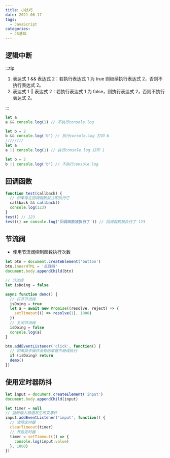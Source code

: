 ```yaml
---
title: 小技巧
date: 2021-06-17
tags:
  - JavaScript
categories:
  - JS基础
---
```


## 逻辑中断

:::tip

1. 表达式 1 && 表达式 2：若执行表达式 1 为 true 则继续执行表达式 2，否则不执行表达式 2。
2. 表达式 1 || 表达式 2：若执行表达式 1 为 false，则执行表达式 2，否则不执行表达式 2。

:::

```js
let a
a && console.log(1) // 不执行console.log

let b = 2
b && console.log('b') // 执行console.log 打印 b
////////
let a
a || console.log(1) // 执行console.log 打印 1

let b = 2
b || console.log('b') // 不执行console.log
```

## 回调函数

```js
function test(callback) {
  // 如果存在回调函数就立即执行它
  callback && callback()
  console.log(123)
}
test() // 123
test(() => console.log('回调函数被执行了')) // 回调函数被执行了 123
```

## 节流阀

- 使用节流阀控制函数执行次数

```js
let btn = document.createElement('button')
btn.innerHTML = '点我呀'
document.body.appendChild(btn)

// 节流阀
let isDoing = false

async function demo() {
  // 打开节流阀
  isDoing = true
  let a = await new Promise((resolve, reject) => {
    setTimeout(() => resolve(1), 1000)
  })
  // 关闭节流阀
  isDoing = false
  console.log(a)
}

btn.addEventListener('click', function() {
  // 如果异步操作没有结束就不继续执行
  if (isDoing) return
  demo()
})
```

## 使用定时器防抖

```js
let input = document.createElement('input')
document.body.appendChild(input)

let timer = null
// 监听输入框值发生改变事件
input.addEventListener('input', function() {
  // 清除定时器
  clearTimeout(timer)
  // 开启定时器
  timer = setTimeout(() => {
    console.log(input.value)
  }, 1000)
})
```
